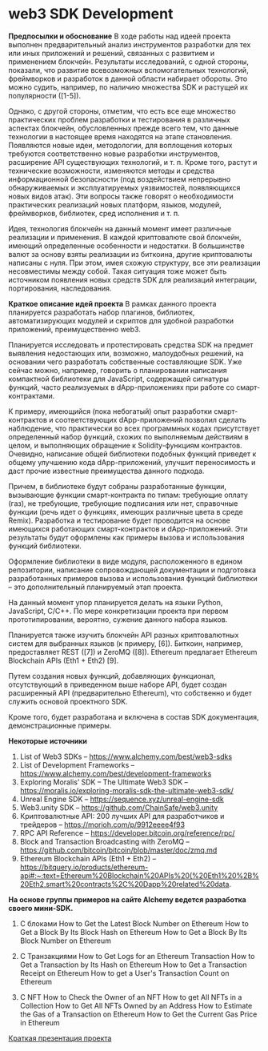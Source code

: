 # web3 SDK Development

**Предпосылки и обоснование**
В ходе работы над идеей проекта выполнен предварительный анализ инструментов разработки для тех или иных приложений и решений, связанных с развитием и применением блокчейн. Результаты исследований, с одной стороны, показали, что развитие всевозможных вспомогательных технологий, фреймворков и разработок в данной области набирает обороты. Это можно судить, например, по наличию множества SDK и растущей их популярности ([1-5]).

Однако, с другой стороны, отметим, что есть все еще множество практических проблем разработки и тестирования в различных аспектах блокчейн, обусловленных прежде всего тем, что данные технологии в настоящее время находятся на этапе становления. Появляются новые идеи, методологии, для воплощения которых требуются соответственно новые разработки инструментов, расширение API существующих технологий, и т. п. Кроме того, растут и технические возможности, изменяются методы и средства информационной безопасности (под воздействием непрерывно обнаруживаемых и эксплуатируемых уязвимостей, появляющихся новых видов атак). Эти вопросы также говорят о необходимости практических реализаций новых платформ, языков, модулей, фреймворков, библиотек, сред исполнения и т. п.

Идея, технология блокчейн на данный момент имеет различные реализации и применения. В каждой криптовалюте свой блокчейн, имеющий определенные особенности и недостатки. В большинстве валют за основу взяты реализации из биткоина, другие криптовалюты написаны с нуля. При этом, имея схожую структуру, все эти реализации несовместимы между собой. Такая ситуация тоже может быть источником появления новых средств SDK для реализаций интеграции, портирования, наследования.
 
**Краткое описание идей проекта**
В рамках данного проекта планируется разработать набор плагинов, библиотек, автоматизирующих модулей и скриптов для удобной разработки приложений, преимущественно web3.

Планируется исследовать и протестировать средства SDK на предмет выявления недостающих или, возможно, малоудобных решений, на основании чего разработать собственные составляющие SDK. Уже сейчас можно, например, говорить о планировании написания компактной библиотеки для JavaScript, содержащей сигнатуры функций, часто реализуемых в dApp-приложениях при работе со смарт-контрактами.

К примеру, имеющийся (пока небогатый) опыт разработки смарт-контрактов и соответствующих dApp-приложений позволил сделать наблюдение, что практически во всех программных кодах присутствует определенный набор функций, схожих по выполняемым действиям в целом, и выполняющих обращение к Solidity-функциям контрактов. Очевидно, написание общей библиотеки подобных функций приведет к общему улучшению кода dApp-приложений, улучшит переносимость и даст прочие известные преимущества данного подхода.

Причем, в библиотеке будут собраны разработанные функции, вызывающие функции смарт-контракта по типам: требующие оплату (газ), не требующие, требующие подписания или нет, справочные функции (речь идет о функциях, имеющих различные цвета в среде Remix).
Разработка и тестирование будет проводится на основе имеющихся работающих смарт-контрактов и dApp-приложений. Эти результаты будут оформлены как примеры вызова и использования функций библиотеки.

Оформление библиотеки в виде модуля, расположенного в едином репозитории, написание сопровождающей документации и подготовка разработанных примеров вызова и использования функций библиотеки – это дополнительный планируемый этап проекта.

На данный момент упор планируется делать на языки Python, JavaScript, C/C++. По мере конкретизации проекта при первом прототипировании, вероятно, сужение данного набора языков.

Планируется также изучить блокчейн API разных криптовалютных систем для выбранных языков (к примеру, [6]). Биткоин, например, предоставляет REST ([7]) и ZeroMQ ([8]). Ethereum предлагает Ethereum Blockchain APIs (Eth1 + Eth2) [9].

Путем создания новых функций, добавляющих функционал, отсутствующий в приведенном выше наборе API, будет создан расширенный API (предварительно Ethereum), что собственно и будет служить основой проектного SDK.

Кроме того, будет разработана и включена в состав SDK документация, демонстрационные примеры.

 
**Некоторые источники**
1. 	List of Web3 SDKs – https://www.alchemy.com/best/web3-sdks
2. 	List of Development Frameworks – https://www.alchemy.com/best/development-frameworks
3. 	Exploring Moralis’ SDK – The Ultimate Web3 SDK – https://moralis.io/exploring-moralis-sdk-the-ultimate-web3-sdk/
4. 	Unreal Engine SDK – https://sequence.xyz/unreal-engine-sdk
5. 	Web3.unity SDK – https://github.com/ChainSafe/web3.unity
6. 	Криптовалютные API: 200 лучших API для разработчиков и трейдеров – https://morioh.com/p/9912eeee4f93
7. 	RPC API Reference – https://developer.bitcoin.org/reference/rpc/
8. 	Block and Transaction Broadcasting with ZeroMQ – https://github.com/bitcoin/bitcoin/blob/master/doc/zmq.md
9. 	Ethereum Blockchain APIs (Eth1 + Eth2) – https://bitquery.io/products/ethereum-api#:~:text=Ethereum%20Blockchain%20APIs%20(%20Eth1%20%2B%20Eth2,smart%20contracts%2C%20Dapp%20related%20data.



**На основе группы примеров на сайте Alchemy ведется разработка своего мини-SDK.**

1) С блоками
How to Get the Latest Block Number on Ethereum
How to Get a Block By Its Block Hash on Ethereum
How to Get a Block By Its Block Number on Ethereum

2) С Транзакциями
How to Get Logs for an Ethereum Transaction
How to Get a Transaction by Its Hash on Ethereum
How to Get a Transaction Receipt on Ethereum
How to get a User's Transaction Count on Ethereum

3) С NFT
How to Check the Owner of an NFT
How to get All NFTs in a Collection
How to Get All NFTs Owned by an Address
How to Estimate the Gas of a Transaction on Ethereum
How to Get the Current Gas Price in Ethereum


[Краткая презентация проекта](https://www.canva.com/design/DAFhmXyrUSE/XaaQoWLeapNeeJnyGxklYw/edit?utm_content=DAFhmXyrUSE&utm_campaign=designshare&utm_medium=link2&utm_source=sharebutton "Canva")
